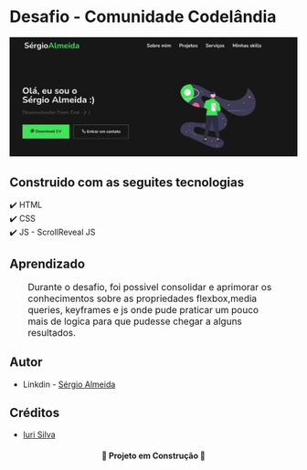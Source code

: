 
<h1>Desafio - Comunidade Codelândia</h1>

<img alt="readme" src="assets/img/page.png"></img>
<h2> Construido com as seguites tecnologias</h2>

✔️ HTML<br>
✔️ CSS<br>
✔️ JS - ScrollReveal JS


<h2>Aprendizado</h2>
<p style="font-size:1rem;padding:0 2rem">Durante o desafio, foi possivel consolidar e aprimorar os conhecimentos sobre as propriedades flexbox,media queries, keyframes e js onde pude praticar um pouco mais de logica para que pudesse chegar a alguns resultados.</p>

<h2>Autor</h2>
<ul>
<li>Linkdin - <a href="https://www.linkedin.com/in/sergioAlmeidaa">Sérgio Almeida</a></li>
</ul>

<h2>Créditos</h2>

<ul>
<li><a href="https://www.linkedin.com/in/sergioAlmeidaa">Iuri Silva</a></li>
</ul>

<h4 align="center">🚧 Projeto em Construção 🚧</h4>
